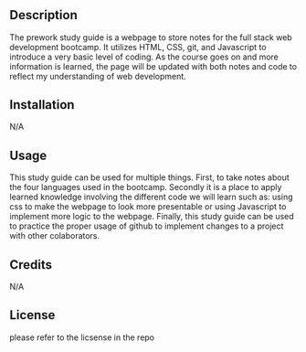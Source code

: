 # <Prework study guide webpage>

## Description

The prework study guide is a webpage to store notes for the full stack web development bootcamp. It utilizes HTML, CSS, git, and Javascript to introduce a very basic level of coding. As the course goes on and more information is learned, the page will be updated with both notes and code to reflect my understanding of web development.

## Installation

N/A

## Usage

This study guide can be used for multiple things. First, to take notes about the four languages used in the bootcamp. Secondly it is a place to apply learned knowledge involving the different code we will learn such as: using css to make the webpage to look more presentable or using Javascript to implement more logic to the webpage. Finally, this study guide can be used to practice the proper usage of github to implement changes to a project with other colaborators.

## Credits

N/A

## License

please refer to the licsense in the repo

